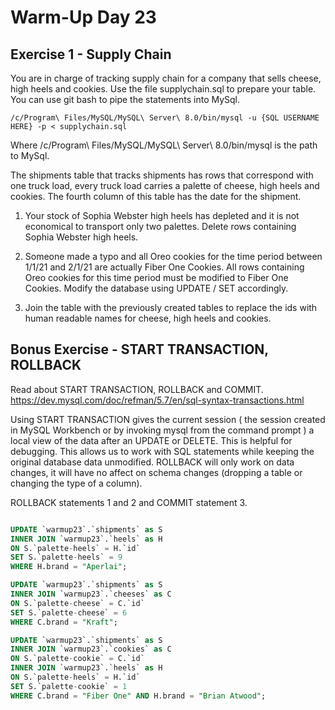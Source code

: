 # Warm-Up Day 23


## Exercise 1 - Supply Chain

You are in charge of tracking supply chain for a company that sells cheese, high heels and cookies. Use the file supplychain.sql to prepare your table. You can use git bash to pipe the statements into MySql.

```
/c/Program\ Files/MySQL/MySQL\ Server\ 8.0/bin/mysql -u {SQL USERNAME HERE} -p < supplychain.sql
```

Where /c/Program\ Files/MySQL/MySQL\ Server\ 8.0/bin/mysql is the path to MySql.

The shipments table that tracks shipments has rows that correspond with one truck load, every truck load carries a palette of cheese, high heels and cookies. The fourth column of this table has the date for the shipment.

1. Your stock of Sophia Webster high heels has depleted and it is not economical to transport only two palettes. Delete rows containing Sophia Webster high heels.

2. Someone made a typo and all Oreo cookies for the time period between 1/1/21 and 2/1/21 are actually Fiber One Cookies. All rows containing Oreo cookies for this time period must be modified to Fiber One Cookies. Modify the database using UPDATE / SET accordingly.

3. Join the table with the previously created tables to replace the ids with human readable names for cheese, high heels and cookies.


## Bonus Exercise - START TRANSACTION, ROLLBACK

Read about START TRANSACTION, ROLLBACK and COMMIT. <https://dev.mysql.com/doc/refman/5.7/en/sql-syntax-transactions.html>

Using START TRANSACTION gives the current session ( the session created in MySQL Workbench or by invoking mysql from the command prompt ) a local view of the data after an UPDATE or DELETE. This is helpful for debugging. This allows us to work with SQL statements while keeping the original database data unmodified. ROLLBACK will only work on data changes, it will have no affect on schema changes (dropping a table or changing the type of a column).

ROLLBACK statements 1 and 2 and COMMIT statement 3.

```sql

UPDATE `warmup23`.`shipments` as S
INNER JOIN `warmup23`.`heels` as H
ON S.`palette-heels` = H.`id`
SET S.`palette-heels` = 9
WHERE H.brand = "Aperlai";

UPDATE `warmup23`.`shipments` as S
INNER JOIN `warmup23`.`cheeses` as C
ON S.`palette-cheese` = C.`id`
SET S.`palette-cheese` = 6
WHERE C.brand = "Kraft";

UPDATE `warmup23`.`shipments` as S
INNER JOIN `warmup23`.`cookies` as C
ON S.`palette-cookie` = C.`id`
INNER JOIN `warmup23`.`heels` as H
ON S.`palette-heels` = H.`id`
SET S.`palette-cookie` = 1
WHERE C.brand = "Fiber One" AND H.brand = "Brian Atwood";

```

